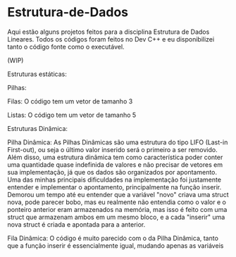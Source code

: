 # Estrutura-de-Dados
Aqui estão alguns projetos feitos para a disciplina Estrutura de Dados Lineares. Todos os códigos foram feitos no Dev C++ e eu disponibilizei tanto o código fonte como o executável.

(WIP)

Estruturas estáticas:

Pilhas:


Filas:
O código tem um vetor de tamanho 3

Listas:
O código tem um vetor de tamanho 5


Estruturas Dinâmica:

Pilha Dinâmica:
As Pilhas Dinâmicas são uma estrutura do tipo LIFO (Last-in First-out), ou seja o último valor inserido será o primeiro a ser removido. Além disso, uma estrutura dinâmica tem como característica poder conter uma quantidade quase indefinida de valores e não precisar de vetores em sua implementação, já que os dados são organizados por apontamento.
Uma das minhas principais dificuldades na implementação foi justamente entender e implementar o apontamento, principalmente na função inserir. Demorou um tempo até eu entender que a variável "novo" criava uma struct nova, pode parecer bobo, mas eu realmente não entendia como o valor e o ponteiro anterior eram armazenados na memória, mas isso é feito com uma struct que armazenam ambos em um mesmo bloco, e a cada "inserir" uma nova struct é criada e apontada para a anterior.

Fila Dinâmica:
O código é muito parecido com o da Pilha Dinâmica, tanto que a função inserir é essencialmente igual, mudando apenas as variáveis
